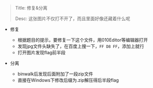 > Title: 修复&分离
>
> Desc: 这张图片不仅打不开了，而且里面好像还藏着什么呢

* 修复
  * 根据题目的提示，要修复一下这个文件，用010Editor等编辑器打开
  * 发现jpg文件头缺失了，在百度上搜一下，`FF D8 FF`，添加上就行
  * 打开图片发现flag前半段

* 分离
  * binwalk后发现后面附加了一段zip文件
  * 直接在Windows下修改后缀为.zip解压得后半段flag